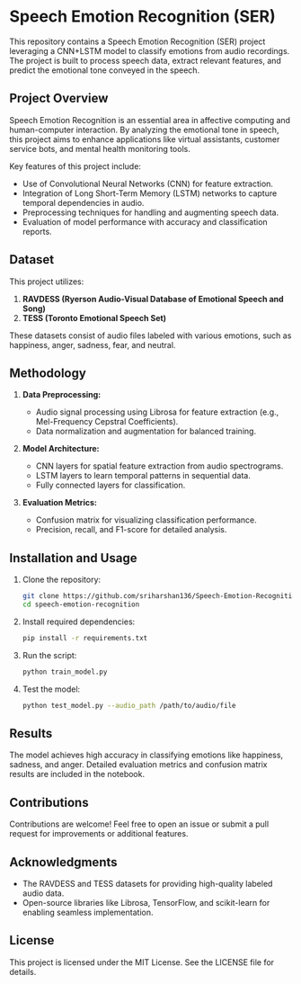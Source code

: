 # Speech Emotion Recognition (SER)

This repository contains a Speech Emotion Recognition (SER) project leveraging a CNN+LSTM model to classify emotions from audio recordings. The project is built to process speech data, extract relevant features, and predict the emotional tone conveyed in the speech.

## Project Overview

Speech Emotion Recognition is an essential area in affective computing and human-computer interaction. By analyzing the emotional tone in speech, this project aims to enhance applications like virtual assistants, customer service bots, and mental health monitoring tools.

Key features of this project include:
- Use of Convolutional Neural Networks (CNN) for feature extraction.
- Integration of Long Short-Term Memory (LSTM) networks to capture temporal dependencies in audio.
- Preprocessing techniques for handling and augmenting speech data.
- Evaluation of model performance with accuracy and classification reports.

## Dataset

This project utilizes:
1. **RAVDESS (Ryerson Audio-Visual Database of Emotional Speech and Song)**
2. **TESS (Toronto Emotional Speech Set)**

These datasets consist of audio files labeled with various emotions, such as happiness, anger, sadness, fear, and neutral.

## Methodology

1. **Data Preprocessing:**
   - Audio signal processing using Librosa for feature extraction (e.g., Mel-Frequency Cepstral Coefficients).
   - Data normalization and augmentation for balanced training.

2. **Model Architecture:**
   - CNN layers for spatial feature extraction from audio spectrograms.
   - LSTM layers to learn temporal patterns in sequential data.
   - Fully connected layers for classification.

3. **Evaluation Metrics:**
   - Confusion matrix for visualizing classification performance.
   - Precision, recall, and F1-score for detailed analysis.

## Installation and Usage

1. Clone the repository:
   ```bash
   git clone https://github.com/sriharshan136/Speech-Emotion-Recognition-CNN-LSTM.git
   cd speech-emotion-recognition
   ```

2. Install required dependencies:
   ```bash
   pip install -r requirements.txt
   ```

3. Run the script:
   ```bash
   python train_model.py
   ```

4. Test the model:
   ```bash
   python test_model.py --audio_path /path/to/audio/file
   ```

## Results

The model achieves high accuracy in classifying emotions like happiness, sadness, and anger. Detailed evaluation metrics and confusion matrix results are included in the notebook.

## Contributions

Contributions are welcome! Feel free to open an issue or submit a pull request for improvements or additional features.

## Acknowledgments

- The RAVDESS and TESS datasets for providing high-quality labeled audio data.
- Open-source libraries like Librosa, TensorFlow, and scikit-learn for enabling seamless implementation.

## License

This project is licensed under the MIT License. See the LICENSE file for details.



